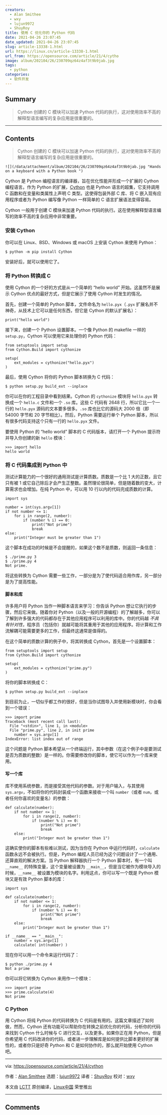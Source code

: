 ```yaml
---
creators:
  - Alan Smithee
  - wxy
  - lujun9972
  - ShuyRoy
title: 使用 C 优化你的 Python 代码
date: 2021-04-26 23:07:45
date_updated: 2021-04-26 23:07:45
slug: article-13338-1.html
url: https://linux.cn/article-13338-1.html
url_from: https://opensource.com/article/21/4/cytho
image: album/202104/26/230709qz64z4af3t9b9jab.jpg
tags:
  - python
categories:
  - 软件开发
---
```


## Summary

> Cython 创建的 C 模块可以加速 Python 代码的执行，这对使用效率不高的解释型语言编写的复杂应用是很重要的。

***

<!-- more -->

## Contents

> 
> Cython 创建的 C 模块可以加速 Python 代码的执行，这对使用效率不高的解释型语言编写的复杂应用是很重要的。
> 
> 
> 

`![](/data/attachment/album/202104/26/230709qz64z4af3t9b9jab.jpg "Hands on a keyboard with a Python book ")`

Cython 是 Python 编程语言的编译器，旨在优化性能并形成一个扩展的 Cython 编程语言。作为 Python 的扩展，[Cython](https://cython.org/) 也是 Python 语言的超集，它支持调用 C 函数和在变量和类属性上声明 C 类型。这使得包装外部 C 库、将 C 嵌入现有应用程序或者为 Python 编写像 Python 一样简单的 C 语言扩展语法变得容易。

Cython 一般用于创建 C 模块来加速 Python 代码的执行。这在使用解释型语言编写的效率不高的复杂应用中非常重要。

### 安装 Cython

你可以在 Linux、BSD、Windows 或 macOS 上安装 Cython 来使用 Python：

```shell
$ python -m pip install Cython
```

安装好后，就可以使用它了。

### 将 Python 转换成 C

使用 Cython 的一个好的方式是从一个简单的 “hello world” 开始。这虽然不是展示 Cython 优点的最好方式，但是它展示了使用 Cython 时发生的情况。

首先，创建一个简单的 Python 脚本，文件命名为 `hello.pyx`（`.pyx` 扩展名并不神奇，从技术上它可以是任何东西，但它是 Cython 的默认扩展名）：

```shell
print("hello world")
```

接下来，创建一个 Python 设置脚本。一个像 Python 的 makefile 一样的 `setup.py`，Cython 可以使用它来处理你的 Python 代码：

```shell
from setuptools import setup
from Cython.Build import cythonize

setup(
    ext_modules = cythonize("hello.pyx")
)
```

最后，使用 Cython 将你的 Python 脚本转换为 C 代码：

```shell
$ python setup.py build_ext --inplace
```

你可以在你的工程目录中看到结果。Cython 的 `cythonize` 模块将 `hello.pyx` 转换成一个 `hello.c` 文件和一个 `.so` 库。这些 C 代码有 2648 行，所以它比一个一行的 `hello.pyx` 源码的文本要多很多。`.so` 库也比它的源码大 2000 倍（即 54000 字节和 20 字节相比）。然后，Python 需要运行单个 Python 脚本，所以有很多代码支持这个只有一行的 `hello.pyx` 文件。

要使用 Python 的 “hello world” 脚本的 C 代码版本，请打开一个 Python 提示符并导入你创建的新 `hello` 模块：

```shell
>>> import hello
hello world
```

### 将 C 代码集成到 Python 中

测试计算能力的一个很好的通用测试是计算质数。质数是一个比 1 大的正数，且它只有被 1 或它自己除后才会产生正整数。虽然理论很简单，但是随着数的变大，计算需求也会增加。在纯 Python 中，可以用 10 行以内的代码完成质数的计算。

```shell
import sys

number = int(sys.argv[1])
if not number <= 1:
    for i in range(2, number):
        if (number % i) == 0:
            print("Not prime")
            break
else:
    print("Integer must be greater than 1")
```

这个脚本在成功的时候是不会提醒的，如果这个数不是质数，则返回一条信息：

```shell
$ ./prime.py 3
$ ./prime.py 4
Not prime.
```

将这些转换为 Cython 需要一些工作，一部分是为了使代码适合用作库，另一部分是为了提高性能。

#### 脚本和库

许多用户将 Python 当作一种脚本语言来学习：你告诉 Python 想让它执行的步骤，然后它来做。随着你对 Python（以及一般的开源编程）的了解越多，你可以了解到许多强大的代码都存在于其他应用程序可以利用的库中。你的代码越 *不具有针对性*，程序员（包括你）就越可能将其重用于其他的应用程序。将计算和工作流解耦可能需要更多的工作，但最终这通常是值得的。

在这个简单的质数计算的例子中，将其转换成 Cython，首先是一个设置脚本：

```shell
from setuptools import setup
from Cython.Build import cythonize

setup(
    ext_modules = cythonize("prime.py")
)
```

将你的脚本转换成 C：

```shell
$ python setup.py build_ext --inplace
```

到目前为止，一切似乎都工作的很好，但是当你试图导入并使用新模块时，你会看到一个错误：

```shell
>>> import prime
Traceback (most recent call last):
  File "<stdin>", line 1, in <module>
  File "prime.py", line 2, in init prime
    number = sys.argv[1]
IndexError: list index out of range
```

这个问题是 Python 脚本希望从一个终端运行，其中参数（在这个例子中是要测试是否为质数的整数）是一样的。你需要修改你的脚本，使它可以作为一个库来使用。

#### 写一个库

库不使用系统参数，而是接受其他代码的参数。对于用户输入，与其使用 `sys.argv`，不如将你的代码封装成一个函数来接收一个叫 `number`（或者 `num`，或者任何你喜欢的变量名）的参数：

```shell
def calculate(number):
    if not number <= 1:
        for i in range(2, number):
            if (number % i) == 0:
                print("Not prime")
                break
    else:
        print("Integer must be greater than 1")
```

这确实使你的脚本有些难以测试，因为当你在 Python 中运行代码时，`calculate` 函数永远不会被执行。但是，Python 编程人员已经为这个问题设计了一个通用、还算直观的解决方案。当 Python 解释器执行一个 Python 脚本时，有一个叫 `__name__` 的特殊变量，这个变量被设置为 `__main__`，但是当它被作为模块导入的时候，`__name__` 被设置为模块的名字。利用这点，你可以写一个既是 Python 模块又是有效 Python 脚本的库：

```shell
import sys

def calculate(number):
    if not number <= 1:
        for i in range(2, number):
            if (number % i) == 0:
                print("Not prime")
                break
    else:
        print("Integer must be greater than 1")

if __name__ == "__main__":
    number = sys.argv[1]    
    calculate( int(number) )
```

现在你可以用一个命令来运行代码了：

```shell
$ python ./prime.py 4
Not a prime
```

你可以将它转换为 Cython 来用作一个模块：

```shell
>>> import prime
>>> prime.calculate(4)
Not prime
```

### C Python

用 Cython 将纯 Python 的代码转换为 C 代码是有用的。这篇文章描述了如何做，然而，Cython 还有功能可以帮助你在转换之前优化你的代码，分析你的代码来找到 Cython 什么时候与 C 进行交互，以及更多。如果你正在用 Python，但是你希望用 C 代码改进你的代码，或者进一步理解库是如何提供比脚本更好的扩展性的，或者你只是好奇 Python 和 C 是如何协作的，那么就开始使用 Cython 吧。

---

via: <https://opensource.com/article/21/4/cython>

作者：[Alan Smithee](https://opensource.com/users/alansmithee) 选题：[lujun9972](https://github.com/lujun9972) 译者：[ShuyRoy](https://github.com/ShuyRoy) 校对：[wxy](https://github.com/wxy)

本文由 [LCTT](https://github.com/LCTT/TranslateProject) 原创编译，[Linux中国](https://linux.cn/) 荣誉推出

***

## Comments
